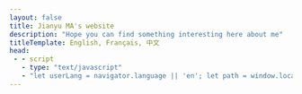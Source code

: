 ```yaml
---
layout: false
title: Jianyu MA's website
description: "Hope you can find something interesting here about me"
titleTemplate: English, Français, 中文
head:
 - - script
   - type: "text/javascript"
   - "let userLang = navigator.language || 'en'; let path = window.location.pathname; if (!path.endsWith('/')) path = path + '/'; window.location.href = path + userLang.substring(0, 2) + '/'"
---
```


